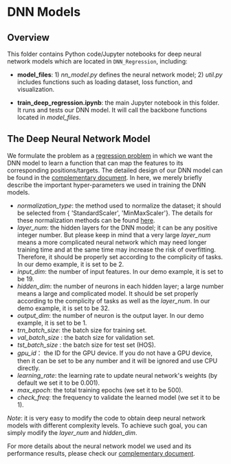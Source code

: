 # DNN Models

## Overview 

This folder contains Python code/Jupyter notebooks for deep neural network models which are located in `DNN_Regression`, including:


- **model_files**: 1) *nn_model.py* defines the neural network model; 2) *util.py* includes functions such as loading dataset, loss function, and visualization.

- **train_deep_regression.ipynb**: the main Jupyter notebook in this folder. It runs and tests our DNN model. It will call the backbone functions located in *model_files*.

  




## The Deep Neural Network Model

We formulate the problem as a [regression problem](https://wiki2.org/en/Regression_analysis) in which we want the DNN model to learn a function that can map the features to its corresponding positions/targets. The detailed design of our DNN model can be found in the [complementary document](https://www.overleaf.com/project/60db4e3f24f55f3c4f43e993). In here, we merely briefly describe the important hyper-parameters we used in training the DNN models. 

- *normalization_type*:  the method used to normalize the dataset; it should be selected from { 'StandardScaler', 'MinMaxScaler'}. The details for these normalization methods can be found [here](https://scikit-learn.org/stable/modules/classes.html#module-sklearn.preprocessing).
- *layer_num*: the hidden layers for the DNN model; it can be any  positive integer number. But please keep in mind that a very large *layer_num* means a more complicated neural network which may need longer training time and at the same time may increase the risk of overfitting. Therefore, it should be properly set according to the complicity of tasks. In our demo example, it is set to be 2.
-  *input_dim*: the number of input features. In our demo example, it is set to be 19.
-  *hidden_dim*: the number of neurons in each hidden layer; a large number means a large and complicated model. It should be set properly according to the complicity of tasks as well as the *layer_num*. In our demo example, it is set to be 32.
-  *output_dim*: the number of neuron is the output layer. In our demo example, it is set to be 1.
- *trn_batch_size*: the batch size for training set.
- *val_batch_size* : the batch size for validation set.
- *tst_batch_size* : the batch size for test set (HOS).
- *gpu_id*： the ID for the GPU device. If you do not have a GPU device, then it can be set to be any number and it will be ignored and use CPU directly.
- *learning_rate*: the learning rate to update neural network's weights (by default we set it to be 0.001).
- *max_epoch*: the total training epochs (we set it to be 500).
- *check_freq*: the frequency to validate the learned model (we set it to be 1).



*Note*: it is very easy to modify the code to obtain deep neural network models with different complexity levels. To achieve such goal, you can simply modify the *layer_num* and *hidden_dim*. 



For more details about the neural network model we used and its performance results, please check our [complementary document](https://www.overleaf.com/project/60db4e3f24f55f3c4f43e993). 



